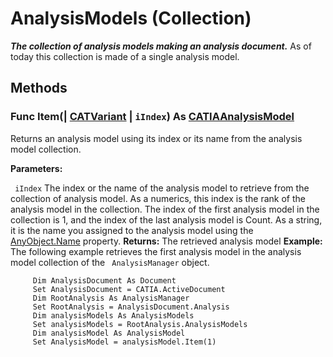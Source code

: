 # AnalysisModels (Collection)

**_The collection of analysis models making an analysis document._**
As of today this collection is made of a single analysis model.

## Methods

### Func **Item**(| [CATVariant](../System/typedef_CATVariant_20656.md) | `iIndex`) As [CATIAAnalysisModel](../CATAnalysisInterfaces/interface_AnalysisModel_36283.md)

   Returns an analysis model using its index or its name from the analysis model collection.

**Parameters:**

` iIndex`      The index or the name of the analysis model to retrieve from the collection of analysis model. As a numerics, this index is the rank of the analysis model in the collection. The index of the first analysis model in the collection is 1, and the index of the last analysis model is Count. As a string, it is the name you assigned to the analysis model using the
[AnyObject.Name](../System/interface_AnyObject_17321.htm#Name) property.  **Returns:**      The retrieved analysis model  **Example:**      The following example retrieves the first analysis model in the analysis model collection of the ` AnalysisManager` object.

```VBScript
     Dim AnalysisDocument As Document
     Set AnalysisDocument = CATIA.ActiveDocument
     Dim RootAnalysis As AnalysisManager
     Set RootAnalysis = AnalysisDocument.Analysis
     Dim analysisModels As AnalysisModels
     Set analysisModels = RootAnalysis.AnalysisModels
     Dim analysisModel As AnalysisModel
     Set AnalysisModel = analysisModel.Item(1)

```